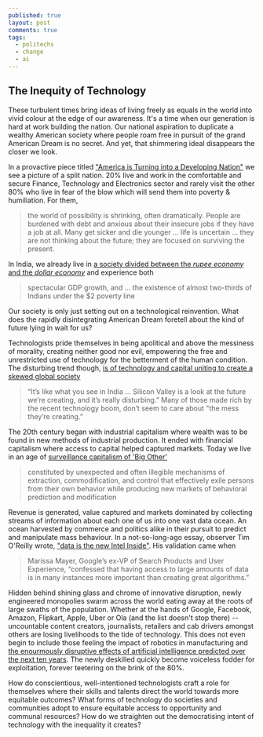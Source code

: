 ```yaml
---
published: true
layout: post
comments: true
tags:
  - politechs
  - change
  - ai
---
```

## The Inequity of Technology

These turbulent times bring ideas of living freely as equals in the world into vivid colour at the edge of our awareness. It's a time when our generation is hard at work building the nation. Our national aspiration to duplicate a wealthy American society where people roam free in pursuit of the grand American Dream is no secret. And yet, that shimmering ideal disappears the closer we look.

In a provactive piece titled ["America is Turning into a Developing Nation"](http://l.goodbits.io/l/esn573d7) we see a picture of a split nation. 20% live and work in the comfortable and secure Finance, Technology and Electronics sector and rarely visit the other 80% who live in fear of the blow which will send them into poverty & humiliation. For them,

> the world of possibility is shrinking, often dramatically. People are burdened with debt and anxious about their insecure jobs if they have a job at all. Many get sicker and die younger ... life is uncertain ... they are not thinking about the future; they are focused on surviving the present.

In India, we already live in [a society divided between the _rupee economy_ and the _dollar economy_](http://l.goodbits.io/l/k693bcnu) and experience both

> spectacular GDP growth, and ... the existence of almost two-thirds of Indians under the $2 poverty line
 
Our society is only just setting out on a technological reinvention. What does the rapidly disintegrating American Dream foretell about the kind of future lying in wait for us?

Technologists pride themselves in being apolitical and above the messiness of morality, creating neither good nor evil, empowering the free and unrestricted use of technology for the betterment of the human condition. The disturbing trend though, [is of technology and capital uniting to create a skewed global society](http://l.goodbits.io/l/b063kkrk)

>“It’s like what you see in India ... Silicon Valley is a look at the future we’re creating, and it’s really disturbing.” Many of those made rich by the recent technology boom, don’t seem to care about "the mess they’re creating.”

The 20th century began with industrial capitalism where wealth was to be found in new methods of industrial production. It ended with financial capitalism where access to capital helped captured markets. Today we live in an age of [surveillance capitalism of 'Big Other'](http://l.goodbits.io/l/n5gwz4rt) 

> constituted by unexpected and often illegible mechanisms of
extraction, commodification, and control that effectively exile persons from their own behavior while producing new markets of behavioral prediction and modification 

Revenue is generated, value captured and markets dominated by collecting streams of information about each one of us into one vast data ocean. An ocean harvested by commerce and politics alike in their pursuit to predict and manipulate mass behaviour. In a not-so-long-ago essay, observer Tim O'Reilly wrote, ["data is the new Intel Inside"](http://l.goodbits.io/l/ycay2igt). His validation came when

> Marissa Mayer, Google’s ex-VP of Search Products and User Experience, “confessed that having access to large amounts of data is in many instances more important than creating great algorithms.”

Hidden behind shining glass and chrome of innovative disruption, newly engineered monopolies swarm across the world eating away at the roots of large swaths of the population. Whether at the hands of Google, Facebook, Amazon, Flipkart, Apple, Uber or Ola (and the list doesn't stop there) -- uncountable content creators, journalists, retailers and cab drivers amongst others are losing livelihoods to the tide of technology. This does not even begin to include those feeling the impact of robotics in manufacturing and [the enourmously disruptive effects of artificial intelligence predicted over the next ten years](http://l.goodbits.io/l/5nqx4e23). The newly deskilled quickly become voiceless fodder for exploitation, forever teetering on the brink of the 80%.

How do conscientious, well-intentioned technologists craft a role for themselves where their skills and talents direct the world towards more equitable outcomes? What forms of technology do societies and communities adopt to ensure equitable access to opportunity and communal resources? How do we straighten out the democratising intent of technology with the inequality it creates?
